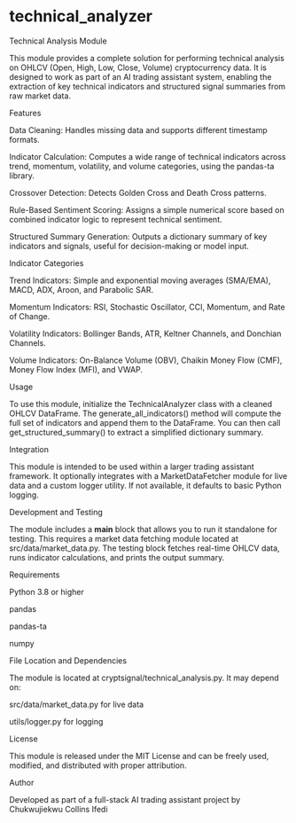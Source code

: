 # technical_analyzer
Technical Analysis Module

This module provides a complete solution for performing technical analysis on OHLCV (Open, High, Low, Close, Volume) cryptocurrency data. It is designed to work as part of an AI trading assistant system, enabling the extraction of key technical indicators and structured signal summaries from raw market data.

Features

Data Cleaning: Handles missing data and supports different timestamp formats.

Indicator Calculation: Computes a wide range of technical indicators across trend, momentum, volatility, and volume categories, using the pandas-ta library.

Crossover Detection: Detects Golden Cross and Death Cross patterns.

Rule-Based Sentiment Scoring: Assigns a simple numerical score based on combined indicator logic to represent technical sentiment.

Structured Summary Generation: Outputs a dictionary summary of key indicators and signals, useful for decision-making or model input.


Indicator Categories

Trend Indicators: Simple and exponential moving averages (SMA/EMA), MACD, ADX, Aroon, and Parabolic SAR.

Momentum Indicators: RSI, Stochastic Oscillator, CCI, Momentum, and Rate of Change.

Volatility Indicators: Bollinger Bands, ATR, Keltner Channels, and Donchian Channels.

Volume Indicators: On-Balance Volume (OBV), Chaikin Money Flow (CMF), Money Flow Index (MFI), and VWAP.


Usage

To use this module, initialize the TechnicalAnalyzer class with a cleaned OHLCV DataFrame. The generate_all_indicators() method will compute the full set of indicators and append them to the DataFrame. You can then call get_structured_summary() to extract a simplified dictionary summary.

Integration

This module is intended to be used within a larger trading assistant framework. It optionally integrates with a MarketDataFetcher module for live data and a custom logger utility. If not available, it defaults to basic Python logging.

Development and Testing

The module includes a __main__ block that allows you to run it standalone for testing. This requires a market data fetching module located at src/data/market_data.py. The testing block fetches real-time OHLCV data, runs indicator calculations, and prints the output summary.

Requirements

Python 3.8 or higher

pandas

pandas-ta

numpy


File Location and Dependencies

The module is located at cryptsignal/technical_analysis.py. It may depend on:

src/data/market_data.py for live data

utils/logger.py for logging


License

This module is released under the MIT License and can be freely used, modified, and distributed with proper attribution.

Author

Developed as part of a full-stack AI trading assistant project by Chukwujiekwu Collins Ifedi 
